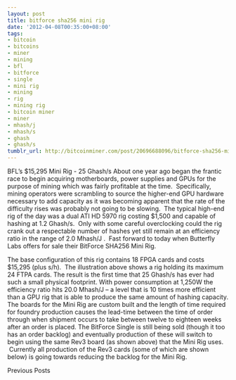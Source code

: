 ```yaml
---
layout: post
title: bitforce sha256 mini rig
date: '2012-04-08T00:35:00+08:00'
tags:
- bitcoin
- bitcoins
- miner
- mining
- bfl
- bitforce
- single
- mini rig
- mining
- rig
- mining rig
- bitcoin miner
- miner
- mhash/j
- mhash/s
- ghash
- ghash/s
tumblr_url: http://bitcoinminer.com/post/20696688096/bitforce-sha256-mini-rig
---
```

BFL’s $15,295 Mini Rig - 25 Ghash/s
About one year ago began the frantic race to begin acquiring motherboards, power supplies and GPUs for the purpose of mining which was fairly profitable at the time.  Specifically, mining operators were scrambling to source the higher-end GPU hardware necessary to add capacity as it was becoming apparent that the rate of the difficulty rises was probably not going to be slowing.  The typical high-end rig of the day was a dual ATI HD 5970 rig costing $1,500 and capable of hashing at 1.2 Ghash/s.  Only with some careful overclocking could the rig crank out a respectable number of hashes yet still remain at an efficiency ratio in the range of 2.0 Mhash/J . 
Fast forward to today when Butterfly Labs offers for sale their BitForce SHA256 Mini Rig.

The base configuration of this rig contains 18 FPGA cards and costs $15,295 (plus s/h).  The illustration above shows a rig holding its maximum 24 FTPA cards.
The result is the first time that 25 Ghash/s has ever had such a small physical footprint.
With power consumption at 1,250W the efficiency ratio hits 20.0 Mhash/J – a level that is 10 times more efficient than a GPU rig that is able to produce the same amount of hashing capacity.
The boards for the Mini Rig are custom built and the length of time required for foundry production causes the lead-time between the time of order through when shipment occurs to take between twelve to eighteen weeks after an order is placed.
The BitForce Single is still being sold (though it too has an order backlog) and eventually production of these will switch to begin using the same Rev3 board (as shown above) that the Mini Rig uses.  Currently all production of the Rev3 cards (some of which are shown below) is going towards reducing the backlog for the Mini Rig.

Previous Posts
